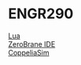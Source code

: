 # ENGR290
[Lua](https://www.lua.org/)<br/>
[ZeroBrane IDE](https://studio.zerobrane.com/)<br/>
[CoppeliaSim](https://www.coppeliarobotics.com/)<br/>
